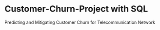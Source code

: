 # Customer-Churn-Project with SQL
Predicting and Mitigating Customer Churn for Telecommunication Network

